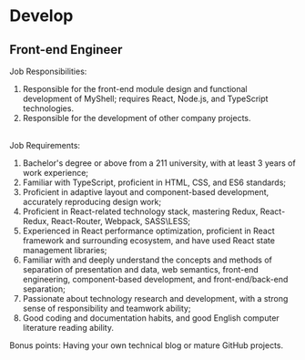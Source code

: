 # Develop

## Front-end Engineer

Job Responsibilities:&#x20;

1. Responsible for the front-end module design and functional development of MyShell; requires React, Node.js, and TypeScript technologies.
2. Responsible for the development of other company projects.

\
Job Requirements:

1. Bachelor's degree or above from a 211 university, with at least 3 years of work experience; &#x20;
2. Familiar with TypeScript, proficient in HTML, CSS, and ES6 standards;
3. Proficient in adaptive layout and component-based development, accurately reproducing design work;
4. Proficient in React-related technology stack, mastering Redux, React-Redux, React-Router, Webpack, SASS\LESS; &#x20;
5. Experienced in React performance optimization, proficient in React framework and surrounding ecosystem, and have used React state management libraries;
6. Familiar with and deeply understand the concepts and methods of separation of presentation and data, web semantics, front-end engineering, component-based development, and front-end/back-end separation;
7. Passionate about technology research and development, with a strong sense of responsibility and teamwork ability;
8. Good coding and documentation habits, and good English computer literature reading ability.

Bonus points: Having your own technical blog or mature GitHub projects.